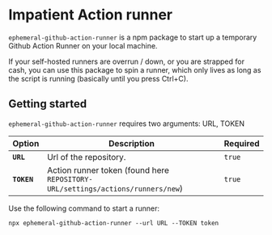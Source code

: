 # Impatient Action runner

`ephemeral-github-action-runner` is a npm package to start up a temporary Github Action Runner on your local machine.

If your self-hosted runners are overrun / down, or you are strapped for cash, you can use this package to spin a runner, which only lives as long as the script is running (basically until you press Ctrl+C).

## Getting started
`ephemeral-github-action-runner` requires two arguments: URL, TOKEN

| Option           | Description                                                                    | Required |
| ---------------- | ------------------------------------------------------------------------------ | -------- |
| **`URL`**        | Url of the repository.                                                         | `true`   |
| **`TOKEN`**      | Action runner token (found here `REPOSITORY-URL/settings/actions/runners/new`) | `true`   |

Use the following command to start a runner:
```
npx ephemeral-github-action-runner --url URL --TOKEN token
```